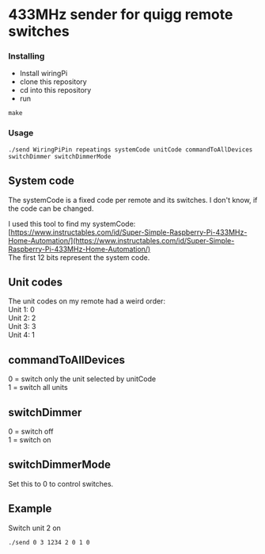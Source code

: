 # 433MHz sender for quigg remote switches

### Installing
* Install wiringPi
* clone this repository
* cd into this repository
* run
```
make
```

### Usage
```
./send WiringPiPin repeatings systemCode unitCode commandToAllDevices switchDimmer switchDimmerMode
```

## System code
The systemCode is a fixed code per remote and its switches. I don't know, if the code can be changed.

I used this tool to find my systemCode: [https://www.instructables.com/id/Super-Simple-Raspberry-Pi-433MHz-Home-Automation/](https://www.instructables.com/id/Super-Simple-Raspberry-Pi-433MHz-Home-Automation/)<br />
The first 12 bits represent the system code.

## Unit codes
The unit codes on my remote had a weird order:<br />
Unit 1: 0<br />
Unit 2: 2<br />
Unit 3: 3<br />
Unit 4: 1

## commandToAllDevices
0 = switch only the unit selected by unitCode<br />
1 = switch all units

## switchDimmer
0 = switch off<br />
1 = switch on

## switchDimmerMode
Set this to 0 to control switches.

## Example
Switch unit 2 on
```
./send 0 3 1234 2 0 1 0
```